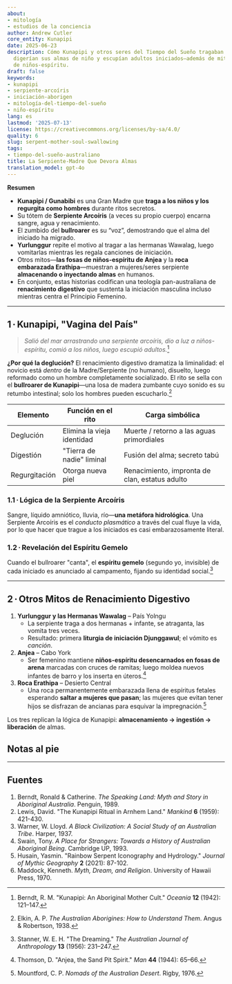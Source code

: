 ```yaml
---
about:
- mitología
- estudios de la conciencia
author: Andrew Cutler
core_entity: Kunapipi
date: 2025-06-23
description: Cómo Kunapipi y otros seres del Tiempo del Sueño tragaban a los novicios,
  digerían sus almas de niño y escupían adultos iniciados—además de mitos paralelos
  de niños-espíritu.
draft: false
keywords:
- kunapipi
- serpiente-arcoíris
- iniciación-aborigen
- mitología-del-tiempo-del-sueño
- niño-espíritu
lang: es
lastmod: '2025-07-13'
license: https://creativecommons.org/licenses/by-sa/4.0/
quality: 6
slug: serpent-mother-soul-swallowing
tags:
- tiempo-del-sueño-australiano
title: La Serpiente-Madre Que Devora Almas
translation_model: gpt-4o
---
```


**Resumen**

- **Kunapipi / Gunabibi** es una Gran Madre que **traga a los niños y los regurgita como hombres** durante ritos secretos.  
- Su tótem de **Serpiente Arcoíris** (a veces su propio cuerpo) encarna sangre, agua y renacimiento.  
- El zumbido del **bullroarer** es su “voz”, demostrando que el alma del iniciado ha migrado.  
- **Yurlunggur** repite el motivo al tragar a las hermanas Wawalag, luego vomitarlas mientras les regala canciones de iniciación.  
- Otros mitos—**las fosas de niños-espíritu de Anjea** y la **roca embarazada Erathipa**—muestran a mujeres/seres serpiente **almacenando o inyectando almas** en humanos.  
- En conjunto, estas historias codifican una teología pan-australiana de **renacimiento digestivo** que sustenta la iniciación masculina incluso mientras centra el Principio Femenino.

---

## 1 · Kunapipi, "Vagina del País"

> *Salió del mar arrastrando una serpiente arcoíris, dio a luz a niños-espíritu, comió a los niños, luego escupió adultos.*[^1]

**¿Por qué la deglución?** 
El renacimiento digestivo dramatiza la liminalidad: el novicio está *dentro* de la Madre/Serpiente (no humano), disuelto, luego reformado como un hombre completamente socializado. El rito se sella con el **bullroarer de Kunapipi**—una losa de madera zumbante cuyo sonido es su retumbo intestinal; solo los hombres pueden escucharlo.[^2]

| Elemento | Función en el rito | Carga simbólica |
|---------|--------------------|-----------------|
| Deglución | Elimina la vieja identidad | Muerte / retorno a las aguas primordiales |
| Digestión | "Tierra de nadie" liminal | Fusión del alma; secreto tabú |
| Regurgitación | Otorga nueva piel | Renacimiento, impronta de clan, estatus adulto |

### 1.1 · Lógica de la Serpiente Arcoíris 
Sangre, líquido amniótico, lluvia, río—**una metáfora hidrológica**. Una Serpiente Arcoíris es el *conducto plasmático* a través del cual fluye la vida, por lo que hacer que trague a los iniciados es casi embarazosamente literal.

### 1.2 · Revelación del Espíritu Gemelo 
Cuando el bullroarer "canta", el **espíritu gemelo** (segundo yo, invisible) de cada iniciado es anunciado al campamento, fijando su identidad social.[^3]

---

## 2 · Otros Mitos de Renacimiento Digestivo

1. **Yurlunggur y las Hermanas Wawalag** – País Yolngu  
   - La serpiente traga a dos hermanas + infante, se atraganta, las vomita tres veces.  
   - Resultado: primera **liturgia de iniciación Djunggawul**; el vómito es *canción*.  
2. **Anjea** – Cabo York  
   - Ser femenino mantiene **niños-espíritu desencarnados en fosas de arena** marcadas con cruces de ramitas; luego moldea nuevos infantes de barro y los inserta en úteros.[^4]  
3. **Roca Erathipa** – Desierto Central  
   - Una roca permanentemente embarazada llena de espíritus fetales esperando **saltar a mujeres que pasan**; las mujeres que evitan tener hijos se disfrazan de ancianas para esquivar la impregnación.[^5]  

Los tres replican la lógica de Kunapipi: **almacenamiento → ingestión → liberación** de almas.

## Notas al pie

[^1]: Berndt, R. M. "Kunapipi: An Aboriginal Mother Cult." *Oceania* **12** (1942): 121–147. 
[^2]: Elkin, A. P. *The Australian Aborigines: How to Understand Them*. Angus & Robertson, 1938. 
[^3]: Stanner, W. E. H. "The Dreaming." *The Australian Journal of Anthropology* **13** (1956): 231–247. 
[^4]: Thomson, D. "Anjea, the Sand Pit Spirit." *Man* **44** (1944): 65–66. 
[^5]: Mountford, C. P. *Nomads of the Australian Desert*. Rigby, 1976.

---

## Fuentes

1. Berndt, Ronald & Catherine. *The Speaking Land: Myth and Story in Aboriginal Australia*. Penguin, 1989. 
2. Lewis, David. "The Kunapipi Ritual in Arnhem Land." *Mankind* **6** (1959): 421-430. 
3. Warner, W. Lloyd. *A Black Civilization: A Social Study of an Australian Tribe*. Harper, 1937. 
4. Swain, Tony. *A Place for Strangers: Towards a History of Australian Aboriginal Being*. Cambridge UP, 1993. 
5. Husain, Yasmin. "Rainbow Serpent Iconography and Hydrology." *Journal of Mythic Geography* **2** (2021): 87-102. 
6. Maddock, Kenneth. *Myth, Dream, and Religion*. University of Hawaii Press, 1970.